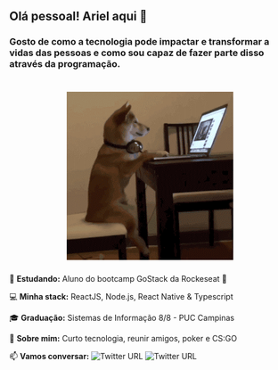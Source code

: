 ## Olá pessoal! Ariel aqui 👋

### Gosto de como a tecnologia pode impactar e transformar a vidas das pessoas e como sou capaz de fazer parte disso através da programação.

<h1 align="center">
    <img src="public/gif.gif">
</h1>
  
🌱   **Estudando:** Aluno do bootcamp GoStack da Rockeseat 🚀

💻   **Minha stack:** ReactJS, Node.js, React Native & Typescript

🎓   **Graduação:** Sistemas de Informação 8/8 - PUC Campinas

💬   **Sobre mim:** Curto tecnologia, reunir amigos, poker e CS:GO

📫   **Vamos conversar:** ![Twitter URL](https://img.shields.io/twitter/url?label=LinkedIn&logo=LinkedIn&style=social&url=https%3A%2F%2Fwww.linkedin.com%2Fin%2Fariel-crivellaro-martins-463b56171%2F)    ![Twitter URL](https://img.shields.io/twitter/url?label=arielcrivellaro%40gmail.com&logo=Gmail&style=social&url=http%3A%2F%2Fmailto%3Asomeone%40microsoft.com%3Fsubject%3DHello%2520again)

